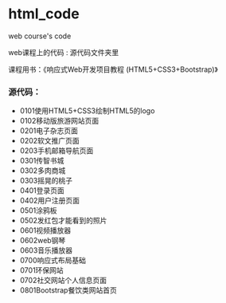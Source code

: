 # html_code


web course's code

web课程上的代码 : 源代码文件夹里

课程用书：《响应式Web开发项目教程 (HTML5+CSS3+Bootstrap)》



### 源代码：

- 0101使用HTML5+CSS3绘制HTML5的logo
- 0102移动版旅游网站页面
- 0201电子杂志页面
- 0202软文推广页面
- 0203手机邮箱导航页面
- 0301传智书城
- 0302多肉商城
- 0303摇晃的桃子
- 0401登录页面
- 0402用户注册页面
- 0501涂鸦板
- 0502发红包才能看到的照片
- 0601视频播放器
- 0602web钢琴
- 0603音乐播放器
- 0700响应式布局基础
- 0701环保网站
- 0702社交网站个人信息页面
- 0801Bootstrap餐饮类网站首页